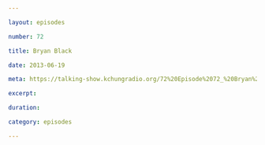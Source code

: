 ```yaml
---

layout: episodes

number: 72

title: Bryan Black

date: 2013-06-19

meta: https://talking-show.kchungradio.org/72%20Episode%2072_%20Bryan%20Black.mp3

excerpt: 

duration: 

category: episodes

---
```


